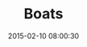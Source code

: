 ---
layout: post
title:  "Boats"
number: "41"
date:   2015-02-10 08:00:30
large-image: "https://farm8.staticflickr.com/7298/16481079332_c8f72a8672_k.jpg"
---